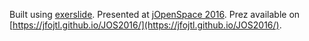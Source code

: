 Built using [exerslide](https://facebookincubator.github.io/exerslide/). Presented at [jOpenSpace 2016](http://www.jopenspace.cz/). Prez available on [https://jfojtl.github.io/JOS2016/](https://jfojtl.github.io/JOS2016/).
